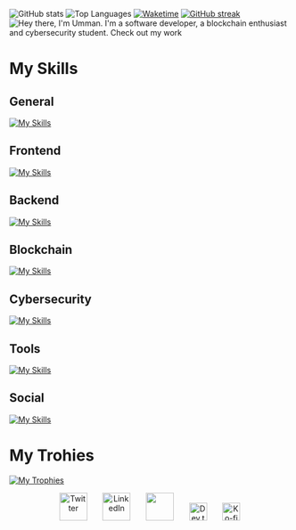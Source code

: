 ![GitHub stats](https://github-readme-stats.vercel.app/api?username=UMMAN2005&show_icons=true&theme=tokyonight)
![Top Languages](https://github-readme-stats.vercel.app/api/top-langs/?username=UMMAN2005&layout=compact&theme=tokyonight)
[![Waketime](https://github-readme-stats.vercel.app/api/wakatime?username=UMMAN2005&layout=compact&theme=tokyonight)](https://github.com/anuraghazra/github-readme-stats)
[![GitHub streak](https://streak-stats.demolab.com/?user=UMMAN2005&theme=tokyonight)](https://git.io/streak-stats)
![Hey there, I'm Umman. I'm a software developer, a blockchain enthusiast and cybersecurity student. Check out my work](https://github.com/UMMAN2005/CLOUD/blob/main/GitHub.gif)

# My Skills

## General
[![My Skills](https://skillicons.dev/icons?i=c,cpp,cs,go,rust,py,dart,gtk,md,regex)](https://skillicons.dev)
## Frontend
[![My Skills](https://skillicons.dev/icons?i=html,css,js,bootstrap,jquery,flutter)](https://skillicons.dev)
## Backend
[![My Skills](https://skillicons.dev/icons?i=docker,kubernetes,dotnet,npm,yarn,nodejs,express,postgres,firebase)](https://skillicons.dev)
## Blockchain
[![My Skills](https://skillicons.dev/icons?i=solidity,ipfs)](https://skillicons.dev)
## Cybersecurity
[![My Skills](https://skillicons.dev/icons?i=windows,linux,redhat,debian,ubuntu,kali,bash,powershell)](https://skillicons.dev)
## Tools
[![My Skills](https://skillicons.dev/icons?i=git,postman,clion,pycharm,notion,obsidian,sublime,vim,visualstudio,vscode)](https://skillicons.dev)
## Social
[![My Skills](https://skillicons.dev/icons?i=twitter,instagram,linkedin,discord,gmail,github,stackoverflow)](https://skillicons.dev)
# My Trohies
[![My Trophies](https://github-profile-trophy.vercel.app/?username=UMMAN2005&theme=tokyonight&row=2&column=5&margin-w=15&margin-h=15)](https://github.com/ryo-ma/github-profile-trophy)

<p align="center">
  <a href="https://twitter.com/UmmanBHOS"><img width="50px" alt="Twitter" title="Twitter" src="https://skillicons.dev/icons?i=twitter"/></a>
  &#8287;&#8287;&#8287;&#8287;&#8287;
  <a href="https://www.linkedin.com/in/umman-mammadov-947436277/"><img width="50px" alt="LinkedIn" title="LinkedIn" src="https://skillicons.dev/icons?i=linkedin"/></a>
  &#8287;&#8287;&#8287;&#8287;&#8287;
  <a href="https://discordapp.com/users/1172790469281972274" alt="Discord" title="Discord"><img width="50px" src="https://skillicons.dev/icons?i=discord"/></a>
  &#8287;&#8287;&#8287;&#8287;&#8287;
  <a href="https://dev.to/denvercoder1"><img width="32px" alt="Dev.to" title="DenverCoder1 Dev.to" src="https://i.imgur.com/mVm29vK.png"></a>
  &#8287;&#8287;&#8287;&#8287;&#8287;
  <a href="https://ko-fi.com/jlawrence"><img width="32px" alt="Ko-fi" title="Buy me a coffee" src="https://i.imgur.com/PpLeD3K.png"/></a>
<!--   &#8287;&#8287;&#8287;&#8287;&#8287;
  <a href="http://eyl327.mywebcommunity.org/promos/"><img width="32px" alt="Free Stuff" title="Free gifts for you" src="https://i.imgur.com/0uVwkoZ.png"/></a> -->
</p>


